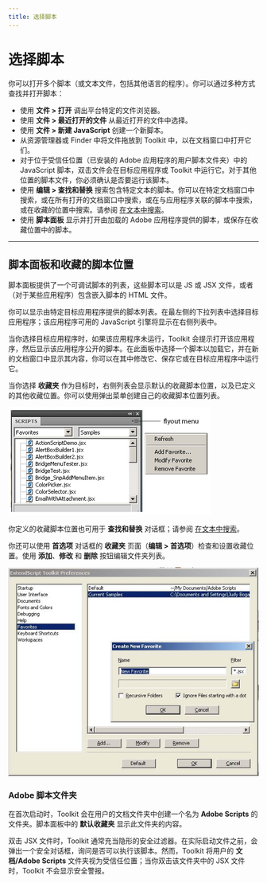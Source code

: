 ```yaml
---
title: 选择脚本
---
```

# 选择脚本

你可以打开多个脚本（或文本文件，包括其他语言的程序）。你可以通过多种方式查找并打开脚本：

- 使用 **文件 > 打开** 调出平台特定的文件浏览器。
- 使用 **文件 > 最近打开的文件** 从最近打开的文件中选择。
- 使用 **文件 > 新建 JavaScript** 创建一个新脚本。
- 从资源管理器或 Finder 中将文件拖放到 Toolkit 中，以在文档窗口中打开它们。
- 对于位于受信任位置（已安装的 Adobe 应用程序的用户脚本文件夹）中的 JavaScript 脚本，双击文件会在目标应用程序或 Toolkit 中运行它。对于其他位置的脚本文件，你必须确认是否要运行该脚本。
- 使用 **编辑 > 查找和替换** 搜索包含特定文本的脚本。你可以在特定文档窗口中搜索，或在所有打开的文档窗口中搜索，或在与应用程序关联的脚本中搜索，或在收藏的位置中搜索。请参阅 [在文本中搜索](the-script-editor.md#searching-in-text)。
- 使用 **脚本面板** 显示并打开由加载的 Adobe 应用程序提供的脚本，或保存在收藏位置中的脚本。

---

## 脚本面板和收藏的脚本位置

脚本面板提供了一个可调试脚本的列表，这些脚本可以是 JS 或 JSX 文件，或者（对于某些应用程序）包含嵌入脚本的 HTML 文件。

你可以显示由特定目标应用程序提供的脚本列表。在最左侧的下拉列表中选择目标应用程序；该应用程序可用的 JavaScript 引擎将显示在右侧列表中。

当你选择目标应用程序时，如果该应用程序未运行，Toolkit 会提示打开该应用程序，然后显示该应用程序公开的脚本。在此面板中选择一个脚本以加载它，并在新的文档窗口中显示其内容，你可以在其中修改它、保存它或在目标应用程序中运行它。

当你选择 **收藏夹** 作为目标时，右侧列表会显示默认的收藏脚本位置，以及已定义的其他收藏位置。你可以使用弹出菜单创建自己的收藏脚本位置列表。

![脚本面板](./_static/02_the-extendscript-toolkit_selecting-scripts_scripts-panel_panel.png)

你定义的收藏脚本位置也可用于 **查找和替换** 对话框；请参阅 [在文本中搜索](the-script-editor.md#searching-in-text)。

你还可以使用 **首选项** 对话框的 **收藏夹** 页面（**编辑 > 首选项**）检查和设置收藏位置。使用 **添加**、**修改** 和 **删除** 按钮编辑文件夹列表。

![脚本收藏夹](./_static/02_the-extendscript-toolkit_selecting-scripts_scripts-panel_favourites.jpg)

### Adobe 脚本文件夹

在首次启动时，Toolkit 会在用户的文档文件夹中创建一个名为 **Adobe Scripts** 的文件夹。脚本面板中的 **默认收藏夹** 显示此文件夹的内容。

双击 JSX 文件时，Toolkit 通常充当隐形的安全过滤器。在实际启动文件之前，会弹出一个安全对话框，询问是否可以执行该脚本。然而，Toolkit 将用户的 **文档/Adobe Scripts** 文件夹视为受信任位置；当你双击该文件夹中的 JSX 文件时，Toolkit 不会显示安全警报。